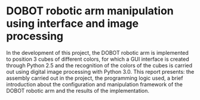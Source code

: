 # DOBOT robotic arm manipulation using interface and image processing

In the development of this project, the
DOBOT robotic arm is implemented to position 3 cubes
of different colors, for which a GUI interface is created
through Python 2.5 and the recognition of the colors of
the cubes is carried out using digital image processing
with Python 3.0. This report presents: the assembly
carried out in the project, the programming logic used,
a brief introduction about the configuration and
manipulation framework of the DOBOT robotic arm
and the results of the implementation.
